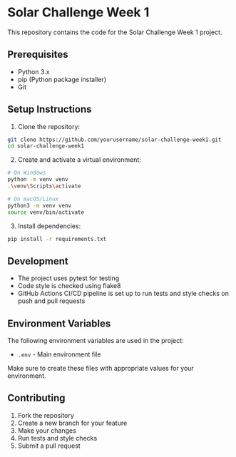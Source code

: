 # Solar Challenge Week 1

This repository contains the code for the Solar Challenge Week 1 project.

## Prerequisites

- Python 3.x
- pip (Python package installer)
- Git

## Setup Instructions

1. Clone the repository:
```bash
git clone https://github.com/yourusername/solar-challenge-week1.git
cd solar-challenge-week1
```

2. Create and activate a virtual environment:
```bash
# On Windows
python -m venv venv
.\venv\Scripts\activate

# On macOS/Linux
python3 -m venv venv
source venv/bin/activate
```

3. Install dependencies:
```bash
pip install -r requirements.txt
```

## Development

- The project uses pytest for testing
- Code style is checked using flake8
- GitHub Actions CI/CD pipeline is set up to run tests and style checks on push and pull requests


## Environment Variables

The following environment variables are used in the project:
- `.env` - Main environment file

Make sure to create these files with appropriate values for your environment.

## Contributing

1. Fork the repository
2. Create a new branch for your feature
3. Make your changes
4. Run tests and style checks
5. Submit a pull request


